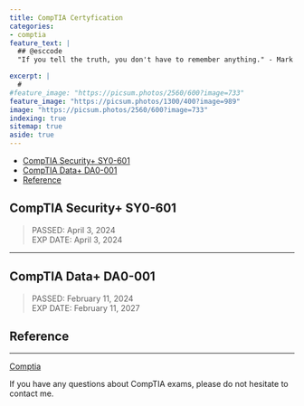 ```yaml
---
title: CompTIA Certyfication
categories:
- comptia
feature_text: |
  ## @esccode
  "If you tell the truth, you don't have to remember anything." - Mark Twain

excerpt: |
  # 
#feature_image: "https://picsum.photos/2560/600?image=733"
feature_image: "https://picsum.photos/1300/400?image=989"
image: "https://picsum.photos/2560/600?image=733"
indexing: true
sitemap: true
aside: true
---
```


- [CompTIA Security+ SY0-601](#comptia-security-sy0-601)
- [CompTIA Data+ DA0-001](#comptia-data-da0-001)
- [Reference](#reference)

## CompTIA Security+ SY0-601

> PASSED: April 3, 2024  
> EXP DATE: April 3, 2024

---

## CompTIA Data+ DA0-001  

> PASSED:   February 11, 2024  
> EXP DATE: February 11, 2027

## Reference

---

[Comptia](https://www.comptia.org/certifications)

If you have any questions about CompTIA  exams, please do not hesitate to contact me.
